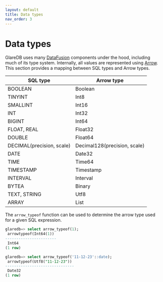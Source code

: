 ```yaml
---
layout: default
title: Data types
nav_order: 3
---
```


# Data types

GlareDB uses many [DataFusion] components under the hood, including much of its type
system. Internally, all values are represented using [Arrow]. This section
provides a mapping between SQL types and Arrow types.

| SQL type                  | Arrow type                   |
| ------------------------- | ---------------------------- |
| BOOLEAN                   | Boolean                      |
| TINYINT                   | Int8                         |
| SMALLINT                  | Int16                        |
| INT                       | Int32                        |
| BIGINT                    | Int64                        |
| FLOAT, REAL               | Float32                      |
| DOUBLE                    | Float64                      |
| DECIMAL(precision, scale) | Decimal128(precision, scale) |
| DATE                      | Date32                       |
| TIME                      | Time64                       |
| TIMESTAMP                 | Timestamp                    |
| INTERVAL                  | Interval                     |
| BYTEA                     | Binary                       |
| TEXT, STRING              | Utf8                         |
| ARRAY                     | List                         |

The `arrow_typeof` function can be used to determine the arrow type used for a
given SQL expression.

```sql
glaredb=> select arrow_typeof(1);
 arrowtypeof(Int64(1))
-----------------------
 Int64
(1 row)

glaredb=> select arrow_typeof('11-12-23'::date);
 arrowtypeof(Utf8("11-12-23"))
-------------------------------
 Date32
(1 row)
```

[DataFusion]: https://arrow.apache.org/datafusion/user-guide/introduction.html
[Arrow]: https://docs.rs/crate/arrow/latest
